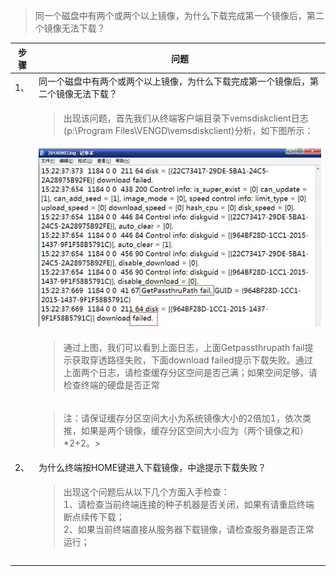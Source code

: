 <blockquote class="success">
同一个磁盘中有两个或两个以上镜像，为什么下载完成第一个镜像后，第二个镜像无法下载？
</blockquote>   

|  步骤  | 问题   |
| --- | --- |
|   1、 |同一个磁盘中有两个或两个以上镜像，为什么下载完成第一个镜像后，第二个镜像无法下载？ |
|  | <blockquote class="default">出现该问题，首先我们从终端客户端目录下vemsdiskclient日志(p:\Program Files\VENGD\vemsdiskclient\)分析，如下图所示：</blockquote> |
|  | ![](../images/screenshot_1526286263431.png) |
|  | <blockquote class="default">通过上图，我们可以看到上面日志，上面Getpassthrupath fail提示获取穿透路径失败，下面download  failed提示下载失败。通过上面两个日志，请检查缓存分区空间是否己满；如果空间足够，请检查终端的硬盘是否正常 </blockquote> |
|  |<blockquote class="success">注：请保证缓存分区空间大小为系统镜像大小的2倍加1，依次类推，如果是两个镜像，缓存分区空间大小应为（两个镜像之和）*2+2。></blockquote>  |
|2、  |  为什么终端按HOME键进入下载镜像，中途提示下载失败？|
|  | <blockquote class="default">出现这个问题后从以下几个方面入手检查：</br>1、请检查当前终端连接的种子机器是否关闭，如果有请重启终端断点续传下载；</br>2、如果当前终端直接从服务器下载镜像，请检查服务器是否正常运行；
</blockquote> |
|  |  |